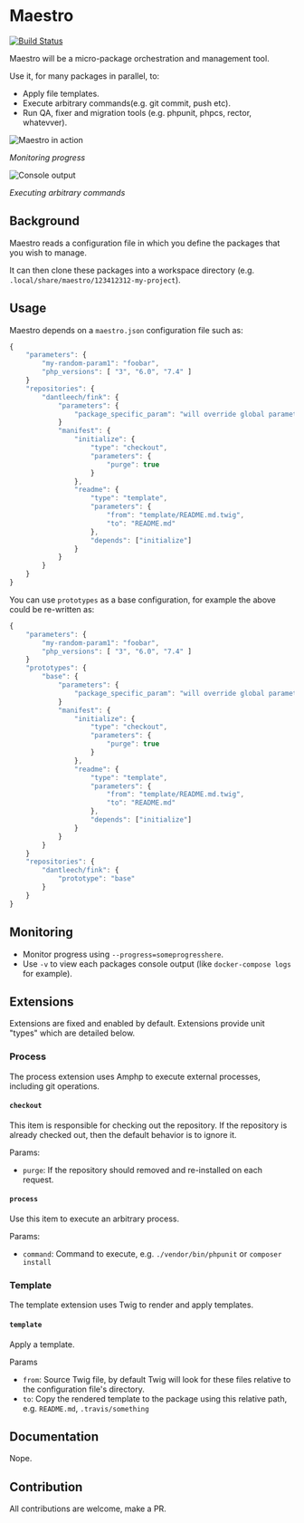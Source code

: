 Maestro
=======

[![Build Status](https://travis-ci.org/dantleech/maestro.svg?branch=master)](https://travis-ci.org/dantleech/maestro)

Maestro will be a micro-package orchestration and management tool.

Use it, for many packages in parallel, to:

- Apply file templates.
- Execute arbitrary commands(e.g. git commit, push etc).
- Run QA, fixer and migration tools (e.g. phpunit, phpcs, rector, whatevver).

![Maestro in action](https://user-images.githubusercontent.com/530801/57580279-7c90d780-749f-11e9-88c3-5bc3fa74afd6.png)

*Monitoring progress*

![Console output](https://user-images.githubusercontent.com/530801/57580324-f7f28900-749f-11e9-8d41-1f773cf627b3.png)

*Executing arbitrary commands*

Background
----------

Maestro reads a configuration file in which you define the packages that you
wish to manage.

It can then clone these packages into a workspace directory (e.g.
`.local/share/maestro/123412312-my-project`).

Usage
-----

Maestro depends on a `maestro.json` configuration file such as:

```javascript
{
    "parameters": {
        "my-random-param1": "foobar",
        "php_versions": [ "3", "6.0", "7.4" ]
    }
    "repositories": {
        "dantleech/fink": {
            "parameters": {
                "package_specific_param": "will override global parameters above"
            }
            "manifest": {
                "initialize": {
                    "type": "checkout",
                    "parameters": {
                        "purge": true
                    }
                },
                "readme": {
                    "type": "template",
                    "parameters": {
                        "from": "template/README.md.twig",
                        "to": "README.md"
                    },
                    "depends": ["initialize"]
                }
            }
        }
    }
}
```

You can use `prototypes` as a base configuration, for example the above could
be re-written as:

```javascript
{
    "parameters": {
        "my-random-param1": "foobar",
        "php_versions": [ "3", "6.0", "7.4" ]
    }
    "prototypes": {
        "base": {
            "parameters": {
                "package_specific_param": "will override global parameters above"
            }
            "manifest": {
                "initialize": {
                    "type": "checkout",
                    "parameters": {
                        "purge": true
                    }
                },
                "readme": {
                    "type": "template",
                    "parameters": {
                        "from": "template/README.md.twig",
                        "to": "README.md"
                    },
                    "depends": ["initialize"]
                }
            }
        }
    }
    "repositories": {
        "dantleech/fink": {
            "prototype": "base"
        }
    }
}
```

Monitoring
----------

- Monitor progress using `--progress=someprogresshere`.
- Use `-v` to view each packages console output (like `docker-compose logs`
  for example).

Extensions
----------

Extensions are fixed and enabled by default. Extensions provide unit "types"
which are detailed below.

### Process

The process extension uses Amphp to execute external processes, including git
operations.

#### `checkout`

This item is responsible for checking out the repository. If the repository
is already checked out, then the default behavior is to ignore it.

Params:

- `purge`: If the repository should removed and re-installed on each request.

#### `process`

Use this item to execute an arbitrary process.

Params:

- `command`: Command to execute, e.g. `./vendor/bin/phpunit` or `composer
  install`

### Template

The template extension uses Twig to render and apply templates.

#### `template`

Apply a template.

Params

- `from`: Source Twig file, by default Twig will look for these files relative
  to the configuration file's directory.
- `to`: Copy the rendered template to the package using this relative path,
  e.g. `README.md`, `.travis/something`

Documentation
-------------

Nope.

Contribution
------------

All contributions are welcome, make a PR.
